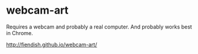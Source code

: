 webcam-art
==========

Requires a webcam and probably a real computer. And probably works best in Chrome.

http://fiendish.github.io/webcam-art/
